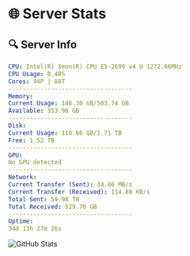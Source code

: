 # 🌐 Server Stats
## 🔍 Server Info
```yaml
CPU: Intel(R) Xeon(R) CPU E5-2699 v4 @ 1272.66MHz
CPU Usage: 0.40%
Cores: 44P | 88T
-----------------------------------
Memory:
Current Usage: 146.30 GB/503.74 GB
Available: 353.98 GB
-----------------------------------
Disk:
Current Usage: 110.66 GB/1.71 TB
Free: 1.52 TB
-----------------------------------
GPU:
No GPU detected
-----------------------------------
Network:
Current Transfer (Sent): 34.86 MB/s
Current Transfer (Received): 114.88 KB/s
Total Sent: 59.98 TB
Total Received: 529.70 GB
-----------------------------------
Uptime:
34d 13h 27m 26s
```
![GitHub Stats](https://img.shields.io/badge/Updated-2025-04-11_10:50:15-blue)